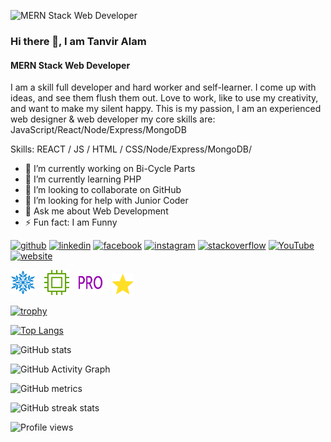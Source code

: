 ![MERN Stack Web Developer](https://t4.ftcdn.net/jpg/02/78/37/47/360_F_278374738_ypRn0utOVnebuhmpSrDiwkzFsdqEm0aa.jpg)

### Hi there 👋, I am Tanvir Alam
#### MERN Stack Web Developer


I am a skill full developer and hard worker and self-learner. I come up with ideas, and see them flush them out. Love to work, like to use my creativity, and want to make my silent happy. This is my passion, I am an experienced web designer & web developer my core skills are: JavaScript/React/Node/Express/MongoDB

Skills:  REACT / JS / HTML / CSS/Node/Express/MongoDB/

- 🔭 I’m currently working on Bi-Cycle Parts 
- 🌱 I’m currently learning PHP 
- 👯 I’m looking to collaborate on GitHub 
- 🤔 I’m looking for help with Junior Coder 
- 💬 Ask me about Web Development 
- ⚡ Fun fact: I am Funny 


[<img src='https://cdn.jsdelivr.net/npm/simple-icons@3.0.1/icons/github.svg' alt='github' height='40'>](https://github.com/Tanvir-Alam625)  [<img src='https://cdn.jsdelivr.net/npm/simple-icons@3.0.1/icons/linkedin.svg' alt='linkedin' height='40'>](https://www.linkedin.com/in/md-tanvir-alam-a328341b3/)  [<img src='https://cdn.jsdelivr.net/npm/simple-icons@3.0.1/icons/facebook.svg' alt='facebook' height='40'>](https://www.facebook.com/tanvir8645)  [<img src='https://cdn.jsdelivr.net/npm/simple-icons@3.0.1/icons/instagram.svg' alt='instagram' height='40'>](https://www.instagram.com/tanvir_alam731/)  [<img src='https://cdn.jsdelivr.net/npm/simple-icons@3.0.1/icons/stackoverflow.svg' alt='stackoverflow' height='40'>](https://stackoverflow.com/users/tanvir-techbd)  [<img src='https://cdn.jsdelivr.net/npm/simple-icons@3.0.1/icons/youtube.svg' alt='YouTube' height='40'>](https://www.youtube.com/channel/UCjPvzAH_DXaVLJU2sbTqCpQ)  [<img src='https://cdn.jsdelivr.net/npm/simple-icons@3.0.1/icons/icloud.svg' alt='website' height='40'>](https://portfolio-website-d664e.web.app/)  

<a href='https://archiveprogram.github.com/'><img src='https://raw.githubusercontent.com/acervenky/animated-github-badges/master/assets/acbadge.gif' width='40' height='40'></a> <a href='https://docs.github.com/en/developers'><img src='https://raw.githubusercontent.com/acervenky/animated-github-badges/master/assets/devbadge.gif' width='40' height='40'></a> <a href='https://github.com/pricing'><img src='https://raw.githubusercontent.com/acervenky/animated-github-badges/master/assets/pro.gif' width='40' height='40'></a> <a href='https://stars.github.com/'><img src='https://raw.githubusercontent.com/acervenky/animated-github-badges/master/assets/starbadge.gif' width='35' height='35'></a> 

[![trophy](https://github-profile-trophy.vercel.app/?username=Tanvir-Alam625)](https://github.com/ryo-ma/github-profile-trophy)

[![Top Langs](https://github-readme-stats.vercel.app/api/top-langs/?username=Tanvir-Alam625)](https://github.com/anuraghazra/github-readme-stats)

![GitHub stats](https://github-readme-stats.vercel.app/api?username=Tanvir-Alam625&show_icons=true&count_private=true)  

![GitHub Activity Graph](https://activity-graph.herokuapp.com/graph?username=Tanvir-Alam625)  

![GitHub metrics](https://metrics.lecoq.io/Tanvir-Alam625)  

![GitHub streak stats](https://github-readme-streak-stats.herokuapp.com/?user=Tanvir-Alam625)  

![Profile views](https://gpvc.arturio.dev/Tanvir-Alam625)  
